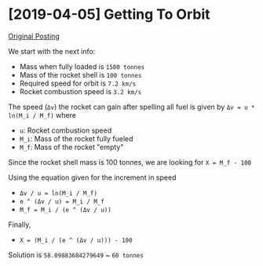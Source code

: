 # [2019-04-05] Getting To Orbit

[Original Posting](https://brilliant.org/daily-problems/falcon-heavy-3/)

We start with the next info:

* Mass when fully loaded is `1500 tonnes`
* Mass of the rocket shell is `100 tonnes`
* Required speed for orbit is `7.2 km/s`
* Rocket combustion speed is `3.2 km/s`

The speed (`Δv`) the rocket can gain after spelling all fuel is given by `Δv = u * ln(M_i / M_f)` where

* `u`: Rocket combustion speed
* `M_i`: Mass of the rocket fully fueled
* `M_f`: Mass of the rocket "empty"

Since the rocket shell mass is 100 tonnes, we are looking for `X = M_f - 100`

Using the equation given for the increment in speed

* `Δv / u = ln(M_i / M_f)`
* `e ^ (Δv / u) = M_i / M_f`
* `M_f = M_i / (e ^ (Δv / u))`

Finally,

* `X = (M_i / (e ^ (Δv / u))) - 100`

Solution is `58.09883684279649` ~ `60 tonnes`
